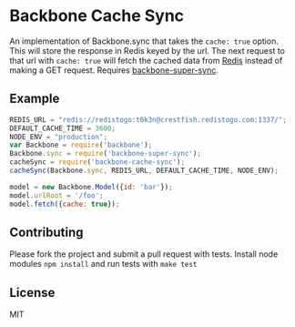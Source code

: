 # Backbone Cache Sync

An implementation of Backbone.sync that takes the `cache: true`
option. This will store the response in Redis keyed by the url. The
next request to that url with `cache: true` will fetch the cached data
from [Redis](https://github.com/mranney/node_redis) instead of making
a GET request. Requires
[backbone-super-sync](https://github.com/artsy/backbone-super-sync).

## Example

````javascript
REDIS_URL = "redis://redistogo:t0k3n@crestfish.redistogo.com:1337/";
DEFAULT_CACHE_TIME = 3600;
NODE_ENV = "production";
var Backbone = require('backbone');
Backbone.sync = require('backbone-super-sync');
cacheSync = require('backbone-cache-sync');
cacheSync(Backbone.sync, REDIS_URL, DEFAULT_CACHE_TIME, NODE_ENV);

model = new Backbone.Model({id: 'bar'});
model.urlRoot = '/foo';
model.fetch({cache: true});
````

## Contributing

Please fork the project and submit a pull request with tests. Install node modules `npm install` and run tests with `make test`

## License

MIT
